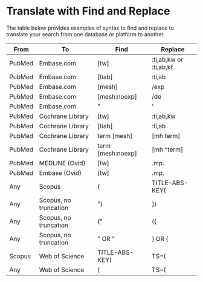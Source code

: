 # Translate with Find and Replace

The table below provides examples of syntax to find and replace to translate your search from one database or platform to another.

| From  | To | Find | Replace |
| ---- | -- | ---- | ------- |
| PubMed | Embase.com  | [tw] | :ti,ab,kw *or* :ti,ab,kf |
| PubMed | Embase.com  | [tiab] | :ti,ab |
| PubMed | Embase.com  | [mesh] | /exp |
| PubMed | Embase.com  | [mesh:noexp] | /de |
| PubMed | Embase.com  | " | ' |
| PubMed | Cochrane Library  | [tw] | :ti,ab,kw |
| PubMed | Cochrane Library  | [tiab] | :ti,ab |
| PubMed | Cochrane Library | term [mesh] | [mh term] |
| PubMed | Cochrane Library  | term [mesh:noexp] | [mh ^term]|
| PubMed | MEDLINE (Ovid) | [tw] | .mp. |
| PubMed | Embase (Ovid) | [tw] | .mp. |
| Any | Scopus | ( | TITLE-ABS-KEY( |
| Any | Scopus, no truncation | ") | }) |
| Any | Scopus, no truncation | (" | ({ |
| Any | Scopus, no truncation | " OR " | } OR { |
| Scopus | Web of Science | TITLE-ABS-KEY( | TS=( |
| Any | Web of Science | ( | TS=( |




